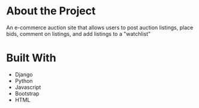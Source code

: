 #  About the Project

An e-commerce auction site that allows users to post auction listings, place bids, comment on listings, and add listings to a "watchlist"

# Built With

- Django
- Python
- Javascript
- Bootstrap
- HTML

